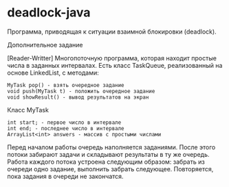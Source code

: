 # deadlock-java

Программа, приводящая к ситуации взаимной блокировки (deadlock).

Дополнительное задание

[Reader-Writter] Многопоточную программа, которая находит простые числа в заданных интервалах. Есть класс TaskQueue, реализованный на основе LinkedList, с методами:

	MyTask pop() - взять очередное задание
	void push(MyTask t) - положить очередное задание
	void showResult() - вывод результатов на экран

Класс MyTask

	int start; - первое число в интервале
	int end; - последнее число в интервале
	ArrayList<int> answers - массив с простыми числами
 
Перед началом работы очередь наполняется заданиями. После этого потоки забирают задачи и складывают результаты в ту же очередь. Работа каждого потока устроена следующим образом: забрать из очереди одно задание, выполнить забрать следующее. Повторяется, пока задания в очереди не закончатся.
